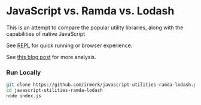 # JavaScript vs. Ramda vs. Lodash

This is an attempt to compare the popular utility libraries, along with the capabilities of native JavaScript

See [REPL](https://repl.it/@irmerk/Comparing-Utility-Libraries) for quick running or browser experience.

See [this blog post](https://dev.to/irmerk/javascript-utility-libraries-ef2) for more analysis.

### Run Locally

```bash
git clone https://github.com/irmerk/javascript-utilities-ramda-lodash.git
cd javascript-utilities-ramda-lodash
node index.js
```
